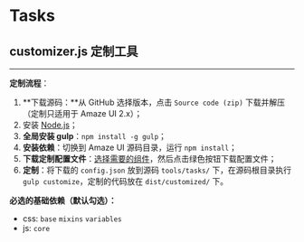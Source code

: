 # Tasks

## customizer.js 定制工具
----------

**定制流程**：

1. **下载源码：**从 GitHub 选择版本，点击 `Source code (zip)` 下载并解压（定制只适用于 Amaze UI 2.x）；
2. 安装 [Node.js](http://nodejs.org/download/)；
3. **全局安装 gulp**：`npm install -g gulp`；
4. **安装依赖**：切换到 Amaze UI 源码目录，运行 `npm install`；
5. **下载定制配置文件**：[选择需要的组件](http://amazeui.org/customize)，然后点击绿色按钮下载配置文件；
6. **定制**：将下载的 `config.json` 放到源码 `tools/tasks/` 下，在源码根目录执行 `gulp customize`，定制的代码放在 `dist/customized/` 下。

**必选的基础依赖（默认勾选）：**

- css: `base` `mixins` `variables`
- js: `core`
